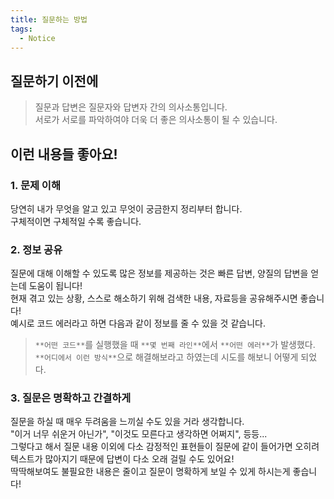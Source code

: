 ```yaml
---
title: 질문하는 방법
tags: 
  - Notice
---
```


## 질문하기 이전에
>질문과 답변은 질문자와 답변자 간의 의사소통입니다.  
서로가 서로를 파악하여야 더욱 더 좋은 의사소통이 될 수 있습니다.  

## 이런 내용들 좋아요!
### 1. 문제 이해
당연히 내가 무엇을 알고 있고 무엇이 궁금한지 정리부터 합니다.  
구체적이면 구체적일 수록 좋습니다.

### 2. 정보 공유
질문에 대해 이해할 수 있도록 많은 정보를 제공하는 것은 빠른 답변, 양질의 답변을 얻는데 도움이 됩니다!  
현재 겪고 있는 상황, 스스로 해소하기 위해 검색한 내용, 자료등을 공유해주시면 좋습니다!  
예시로 코드 에러라고 하면 다음과 같이 정보를 줄 수 있을 것 같습니다.
>`**어떤 코드**`를 실행했을 때 `**몇 번째 라인**`에서 `**어떤 에러**`가 발생했다.  
`**어디에서 이런 방식**`으로 해결해보라고 하였는데 시도를 해보니 어떻게 되었다.  


### 3. 질문은 명확하고 간결하게
질문을 하실 때 매우 두려움을 느끼실 수도 있을 거라 생각합니다.  
"이거 너무 쉬운거 아닌가", "이것도 모른다고 생각하면 어쩌지", 등등...  
그렇다고 해서 질문 내용 이외에 다소 감정적인 표현들이 질문에 같이 들어가면 오히려 텍스트가 많아지기 때문에 답변이 다소 오래 걸릴 수도 있어요!  
딱딱해보여도 불필요한 내용은 줄이고 질문이 명확하게 보일 수 있게 하시는게 좋습니다!
